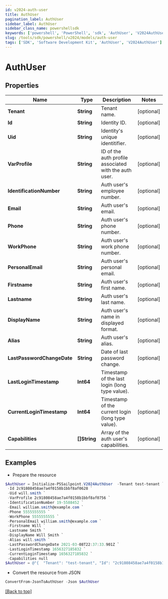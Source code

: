```yaml
---
id: v2024-auth-user
title: AuthUser
pagination_label: AuthUser
sidebar_label: AuthUser
sidebar_class_name: powershellsdk
keywords: ['powershell', 'PowerShell', 'sdk', 'AuthUser', 'V2024AuthUser'] 
slug: /tools/sdk/powershell/v2024/models/auth-user
tags: ['SDK', 'Software Development Kit', 'AuthUser', 'V2024AuthUser']
---
```



# AuthUser

## Properties

Name | Type | Description | Notes
------------ | ------------- | ------------- | -------------
**Tenant** | **String** | Tenant name. | [optional] 
**Id** | **String** | Identity ID. | [optional] 
**Uid** | **String** | Identity's unique identitifier. | [optional] 
**VarProfile** | **String** | ID of the auth profile associated with the auth user. | [optional] 
**IdentificationNumber** | **String** | Auth user's employee number. | [optional] 
**Email** | **String** | Auth user's email. | [optional] 
**Phone** | **String** | Auth user's phone number. | [optional] 
**WorkPhone** | **String** | Auth user's work phone number. | [optional] 
**PersonalEmail** | **String** | Auth user's personal email. | [optional] 
**Firstname** | **String** | Auth user's first name. | [optional] 
**Lastname** | **String** | Auth user's last name. | [optional] 
**DisplayName** | **String** | Auth user's name in displayed format. | [optional] 
**Alias** | **String** | Auth user's alias. | [optional] 
**LastPasswordChangeDate** | **String** | Date of last password change. | [optional] 
**LastLoginTimestamp** | **Int64** | Timestamp of the last login (long type value). | [optional] 
**CurrentLoginTimestamp** | **Int64** | Timestamp of the current login (long type value). | [optional] 
**Capabilities** | **[]String** | Array of the auth user's capabilities. | [optional] 

## Examples

- Prepare the resource
```powershell
$AuthUser = Initialize-PSSailpoint.V2024AuthUser  -Tenant test-tenant `
 -Id 2c91808458ae7a4f0158b1bbf8af0628 `
 -Uid will.smith `
 -VarProfile 2c91808458ae7a4f0158b1bbf8af0756 `
 -IdentificationNumber 19-5588452 `
 -Email william.smith@example.com `
 -Phone 5555555555 `
 -WorkPhone 5555555555 `
 -PersonalEmail william.smith@example.com `
 -Firstname Will `
 -Lastname Smith `
 -DisplayName Will Smith `
 -Alias will.smith `
 -LastPasswordChangeDate 2021-03-08T22:37:33.901Z `
 -LastLoginTimestamp 1656327185832 `
 -CurrentLoginTimestamp 1656327185832 `
 -Capabilities null
$AuthUser = @"{  "Tenant": "test-tenant", "Id": "2c91808458ae7a4f0158b1bbf8af0628", "Uid": "will.smith", "VarProfile": "2c91808458ae7a4f0158b1bbf8af0756", "IdentificationNumber": "19-5588452", "Email": "william.smith@example.com", "Phone": "5555555555", "WorkPhone": "5555555555", "PersonalEmail": "william.smith@example.com", "Firstname": "Will", "Lastname": "Smith", "DisplayName": "Will Smith", "Alias": "will.smith", "LastPasswordChangeDate": "2021-03-08T22:37:33.901Z", "LastLoginTimestamp": "1656327185832", "CurrentLoginTimestamp": "1656327185832", "Capabilities": null }"@
```

- Convert the resource from JSON
```powershell
ConvertFrom-JsonToAuthUser -Json $AuthUser
```


[[Back to top]](#) 

